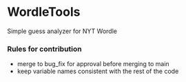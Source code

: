 # WordleTools
Simple guess analyzer for NYT Wordle
### Rules for contribution
- merge to bug_fix for approval before merging to main
- keep variable names consistent with the rest of the code
